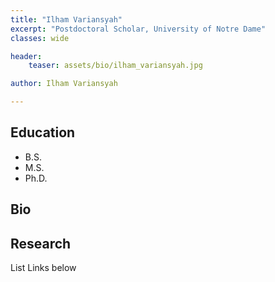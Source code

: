 ```yaml
---
title: "Ilham Variansyah"
excerpt: "Postdoctoral Scholar, University of Notre Dame"
classes: wide

header:
    teaser: assets/bio/ilham_variansyah.jpg

author: Ilham Variansyah

---
```

## Education
* B.S.
* M.S.
* Ph.D.

## Bio


## Research

List Links below
